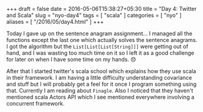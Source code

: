 +++
draft = false
date = 2016-05-06T15:38:27+05:30
title = "Day 4: Twitter and Scala"
slug = "nyo-day4"
tags = [ "scala" ]
categories = [ "nyo" ]
aliases = [ "/2016/05/day4.html" ]
+++

 Today I gave up on the sentence anagram assignment... I managed all the functions except the last
one which actually solves the sentence anagrams. I got the algorithm but the `List[List[List[String]]]` were
getting out of hand, and I was wasting too much time on it so I left it as a good challenge for later on when I
have some time on my hands. :disappointed: 

  After that I started twitter's scala school which explains how they use scala in their framework.
I am having a little difficulty understanding covariance and stuff but I will probably get a feel
for it once I program something using that. Currently I am reading about `Finagle`. Also I noticed that they haven't
mentioned scala Actors API which I see mentioned everywhere involving a concurrent framework.
